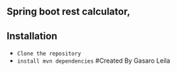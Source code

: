 ## Spring boot rest calculator,
## Installation
* `Clone the repository`
* `install mvn dependencies`
#Created By
Gasaro Leila
